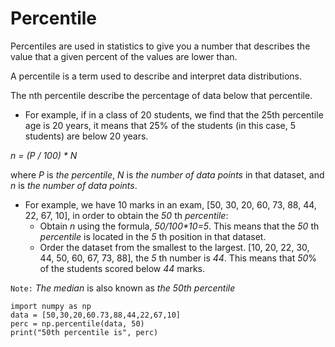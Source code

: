 # Percentile

Percentiles are used in statistics to give you a number that describes the value that a given percent of the values are lower than.

A percentile is a term used to describe and interpret data distributions.

The nth percentile describe the percentage of data below that percentile.

- For example, if in a class of 20 students, we find that the 25th percentile age is 20 years, it means that 25% of the students (in this case, 5 students) are below 20 years.

_n = (P / 100) * N_

where _P_ is _the percentile_, _N_ is _the number of data points_ in that dataset, and _n_ is _the number of data points_.

- For example, we have 10 marks in an exam, [50, 30, 20, 60, 73, 88, 44, 22, 67, 10], in order to obtain the _50_ th _percentile_:
    - Obtain _n_ using the formula, _50/100*10=5_. This means that the _50_ th _percentile_ is located in the _5_ th position in that dataset.
    - Order the dataset from the smallest to the largest. [10, 20, 22, 30, 44, 50, 60, 67, 73, 88], the _5_ th number is _44_. This means that _50_% of the students scored below _44_ marks.

`Note:` _The median_ is also known as _the 50th percentile_


    import numpy as np
    data = [50,30,20,60.73,88,44,22,67,10]
    perc = np.percentile(data, 50)
    print("50th percentile is", perc)
